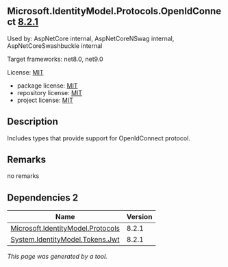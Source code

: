 Microsoft.IdentityModel.Protocols.OpenIdConnect [8.2.1](https://www.nuget.org/packages/Microsoft.IdentityModel.Protocols.OpenIdConnect/8.2.1)
--------------------

Used by: AspNetCore internal, AspNetCoreNSwag internal, AspNetCoreSwashbuckle internal

Target frameworks: net8.0, net9.0

License: [MIT](../../../../licenses/mit) 

- package license: [MIT](https://licenses.nuget.org/MIT) 
- repository license: [MIT](https://github.com/AzureAD/azure-activedirectory-identitymodel-extensions-for-dotnet) 
- project license: [MIT](https://github.com/AzureAD/azure-activedirectory-identitymodel-extensions-for-dotnet) 

Description
-----------
Includes types that provide support for OpenIdConnect protocol.

Remarks
-----------
no remarks


Dependencies 2
-----------

|Name|Version|
|----------|:----|
|[Microsoft.IdentityModel.Protocols](../../../../packages/nuget.org/microsoft.identitymodel.protocols/8.2.1)|8.2.1|
|[System.IdentityModel.Tokens.Jwt](../../../../packages/nuget.org/system.identitymodel.tokens.jwt/8.2.1)|8.2.1|

*This page was generated by a tool.*